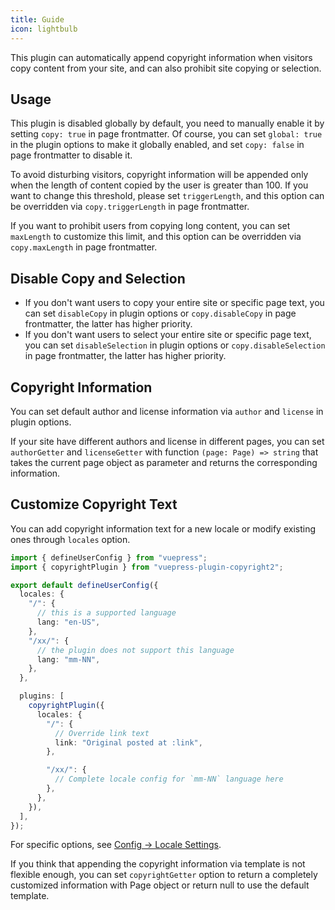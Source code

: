```yaml
---
title: Guide
icon: lightbulb
---
```


This plugin can automatically append copyright information when visitors copy content from your site, and can also prohibit site copying or selection.

<!-- more -->

## Usage

This plugin is disabled globally by default, you need to manually enable it by setting `copy: true` in page frontmatter. Of course, you can set `global: true` in the plugin options to make it globally enabled, and set `copy: false` in page frontmatter to disable it.

To avoid disturbing visitors, copyright information will be appended only when the length of content copied by the user is greater than 100. If you want to change this threshold, please set `triggerLength`, and this option can be overridden via `copy.triggerLength` in page frontmatter.

If you want to prohibit users from copying long content, you can set `maxLength` to customize this limit, and this option can be overridden via `copy.maxLength` in page frontmatter.

## Disable Copy and Selection

- If you don't want users to copy your entire site or specific page text, you can set `disableCopy` in plugin options or `copy.disableCopy` in page frontmatter, the latter has higher priority.
- If you don't want users to select your entire site or specific page text, you can set `disableSelection` in plugin options or `copy.disableSelection` in page frontmatter, the latter has higher priority.

## Copyright Information

You can set default author and license information via `author` and `license` in plugin options.

If your site have different authors and license in different pages, you can set `authorGetter` and `licenseGetter` with function `(page: Page) => string` that takes the current page object as parameter and returns the corresponding information.

## Customize Copyright Text

You can add copyright information text for a new locale or modify existing ones through `locales` option.

```ts
import { defineUserConfig } from "vuepress";
import { copyrightPlugin } from "vuepress-plugin-copyright2";

export default defineUserConfig({
  locales: {
    "/": {
      // this is a supported language
      lang: "en-US",
    },
    "/xx/": {
      // the plugin does not support this language
      lang: "mm-NN",
    },
  },

  plugins: [
    copyrightPlugin({
      locales: {
        "/": {
          // Override link text
          link: "Original posted at :link",
        },

        "/xx/": {
          // Complete locale config for `mm-NN` language here
        },
      },
    }),
  ],
});
```

For specific options, see [Config → Locale Settings](./config.md#locales).

If you think that appending the copyright information via template is not flexible enough, you can set `copyrightGetter` option to return a completely customized information with Page object or return null to use the default template.
